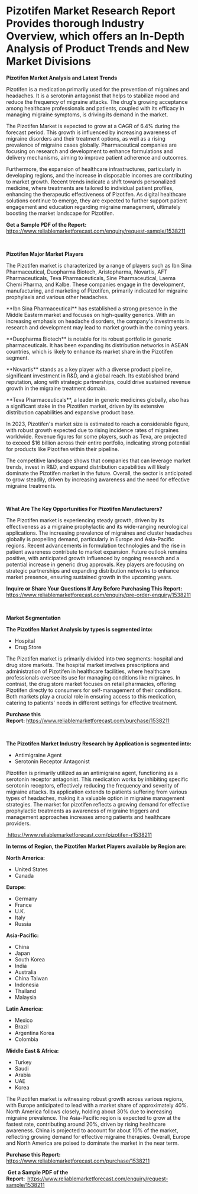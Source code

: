 <p><h1>Pizotifen Market Research Report Provides thorough Industry Overview, which offers an In-Depth Analysis of Product Trends and New Market Divisions</h1></p><p><strong>Pizotifen Market Analysis and Latest Trends</strong></p>
<p><p>Pizotifen is a medication primarily used for the prevention of migraines and headaches. It is a serotonin antagonist that helps to stabilize mood and reduce the frequency of migraine attacks. The drug's growing acceptance among healthcare professionals and patients, coupled with its efficacy in managing migraine symptoms, is driving its demand in the market.</p><p>The Pizotifen Market is expected to grow at a CAGR of 6.4% during the forecast period. This growth is influenced by increasing awareness of migraine disorders and their treatment options, as well as a rising prevalence of migraine cases globally. Pharmaceutical companies are focusing on research and development to enhance formulations and delivery mechanisms, aiming to improve patient adherence and outcomes.</p><p>Furthermore, the expansion of healthcare infrastructures, particularly in developing regions, and the increase in disposable incomes are contributing to market growth. Recent trends indicate a shift towards personalized medicine, where treatments are tailored to individual patient profiles, enhancing the therapeutic effectiveness of Pizotifen. As digital healthcare solutions continue to emerge, they are expected to further support patient engagement and education regarding migraine management, ultimately boosting the market landscape for Pizotifen.</p></p>
<p><strong>Get a Sample PDF of the Report:&nbsp;</strong> <a href="https://www.reliablemarketforecast.com/enquiry/request-sample/1538211?utm_campaign=1893&utm_medium=2&utm_source=Github&utm_content=ia&utm_term=19042025&utm_id=pizotifen">https://www.reliablemarketforecast.com/enquiry/request-sample/1538211</a></p>
<p>&nbsp;</p>
<p><strong>Pizotifen Major Market Players</strong></p>
<p><p>The Pizotifen market is characterized by a range of players such as Ibn Sina Pharmaceutical, Duopharma Biotech, Aristopharma, Novartis, AFT Pharmaceuticals, Teva Pharmaceuticals, Sine Pharmaceutical, Laema Chemi Pharma, and Kalbe. These companies engage in the development, manufacturing, and marketing of Pizotifen, primarily indicated for migraine prophylaxis and various other headaches.</p><p>**Ibn Sina Pharmaceutical** has established a strong presence in the Middle Eastern market and focuses on high-quality generics. With an increasing emphasis on headache disorders, the company's investments in research and development may lead to market growth in the coming years.</p><p>**Duopharma Biotech** is notable for its robust portfolio in generic pharmaceuticals. It has been expanding its distribution networks in ASEAN countries, which is likely to enhance its market share in the Pizotifen segment.</p><p>**Novartis** stands as a key player with a diverse product pipeline, significant investment in R&D, and a global reach. Its established brand reputation, along with strategic partnerships, could drive sustained revenue growth in the migraine treatment domain.</p><p>**Teva Pharmaceuticals**, a leader in generic medicines globally, also has a significant stake in the Pizotifen market, driven by its extensive distribution capabilities and expansive product base.</p><p>In 2023, Pizotifen's market size is estimated to reach a considerable figure, with robust growth expected due to rising incidence rates of migraines worldwide. Revenue figures for some players, such as Teva, are projected to exceed $16 billion across their entire portfolio, indicating strong potential for products like Pizotifen within their pipeline.</p><p>The competitive landscape shows that companies that can leverage market trends, invest in R&D, and expand distribution capabilities will likely dominate the Pizotifen market in the future. Overall, the sector is anticipated to grow steadily, driven by increasing awareness and the need for effective migraine treatments.</p></p>
<p>&nbsp;</p>
<p><strong>What Are The Key Opportunities For Pizotifen Manufacturers?</strong></p>
<p><p>The Pizotifen market is experiencing steady growth, driven by its effectiveness as a migraine prophylactic and its wide-ranging neurological applications. The increasing prevalence of migraines and cluster headaches globally is propelling demand, particularly in Europe and Asia-Pacific regions. Recent advancements in formulation technologies and the rise in patient awareness contribute to market expansion. Future outlook remains positive, with anticipated growth influenced by ongoing research and a potential increase in generic drug approvals. Key players are focusing on strategic partnerships and expanding distribution networks to enhance market presence, ensuring sustained growth in the upcoming years.</p></p>
<p><strong>Inquire or Share Your Questions If Any Before Purchasing This Report:</strong> <a href="https://www.reliablemarketforecast.com/enquiry/pre-order-enquiry/1538211?utm_campaign=1893&utm_medium=2&utm_source=Github&utm_content=ia&utm_term=19042025&utm_id=pizotifen">https://www.reliablemarketforecast.com/enquiry/pre-order-enquiry/1538211</a></p>
<p>&nbsp;</p>
<p><strong>Market Segmentation</strong></p>
<p><strong>The Pizotifen Market Analysis by types is segmented into:</strong></p>
<p><ul><li>Hospital</li><li>Drug Store</li></ul></p>
<p><p>The Pizotifen market is primarily divided into two segments: hospital and drug store markets. The hospital market involves prescriptions and administration of Pizotifen in healthcare facilities, where healthcare professionals oversee its use for managing conditions like migraines. In contrast, the drug store market focuses on retail pharmacies, offering Pizotifen directly to consumers for self-management of their conditions. Both markets play a crucial role in ensuring access to this medication, catering to patients' needs in different settings for effective treatment.</p></p>
<p><strong>Purchase this Report:&nbsp;</strong><a href="https://www.reliablemarketforecast.com/purchase/1538211?utm_campaign=1893&utm_medium=2&utm_source=Github&utm_content=ia&utm_term=19042025&utm_id=pizotifen">https://www.reliablemarketforecast.com/purchase/1538211</a></p>
<p>&nbsp;</p>
<p><strong>The Pizotifen Market Industry Research by Application is segmented into:</strong></p>
<p><ul><li>Antimigraine Agent</li><li>Serotonin Receptor Antagonist</li></ul></p>
<p><p>Pizotifen is primarily utilized as an antimigraine agent, functioning as a serotonin receptor antagonist. This medication works by inhibiting specific serotonin receptors, effectively reducing the frequency and severity of migraine attacks. Its application extends to patients suffering from various types of headaches, making it a valuable option in migraine management strategies. The market for pizotifen reflects a growing demand for effective prophylactic treatments as awareness of migraine triggers and management approaches increases among patients and healthcare providers.</p></p>
<p><a href="https://www.reliablemarketforecast.com/pizotifen-r1538211?utm_campaign=1893&utm_medium=2&utm_source=Github&utm_content=ia&utm_term=19042025&utm_id=pizotifen">&nbsp;https://www.reliablemarketforecast.com/pizotifen-r1538211</a></p>
<p><strong>In terms of Region, the Pizotifen Market Players available by Region are:</strong></p>
<p>
    <p> <strong> North America: </strong>
        <ul>
            <li>United States</li>
            <li>Canada</li>
        </ul>
        </p> 
    <p> <strong> Europe: </strong>
        <ul>
            <li>Germany</li>
            <li>France</li>
            <li>U.K.</li>
            <li>Italy</li>
            <li>Russia</li>
        </ul>
        </p> 
    <p> <strong> Asia-Pacific: </strong>
        <ul>
            <li>China</li>
            <li>Japan</li>
            <li>South Korea</li>
            <li>India</li>
            <li>Australia</li>
            <li>China Taiwan</li>
            <li>Indonesia</li>
            <li>Thailand</li>
            <li>Malaysia</li>
        </ul>
        </p> 
    <p> <strong> Latin America: </strong>
        <ul>
            <li>Mexico</li>
            <li>Brazil</li>
            <li>Argentina Korea</li>
            <li>Colombia</li>
        </ul>
        </p> 
    <p> <strong> Middle East & Africa: </strong>
        <ul>
            <li>Turkey</li>
            <li>Saudi</li>
            <li>Arabia</li>
            <li>UAE</li>
            <li>Korea</li>
        </ul>
    </p>
    </p>
<p><p>The Pizotifen market is witnessing robust growth across various regions, with Europe anticipated to lead with a market share of approximately 40%. North America follows closely, holding about 30% due to increasing migraine prevalence. The Asia-Pacific region is expected to grow at the fastest rate, contributing around 20%, driven by rising healthcare awareness. China is projected to account for about 10% of the market, reflecting growing demand for effective migraine therapies. Overall, Europe and North America are poised to dominate the market in the near term.</p></p>
<p><strong>Purchase this Report: </strong><a href="https://www.reliablemarketforecast.com/purchase/1538211?utm_campaign=1893&utm_medium=2&utm_source=Github&utm_content=ia&utm_term=19042025&utm_id=pizotifen">https://www.reliablemarketforecast.com/purchase/1538211</a></p>
<p>&nbsp;<strong>Get a Sample PDF of the Report:&nbsp;&nbsp;</strong><a href="https://www.reliablemarketforecast.com/enquiry/request-sample/1538211?utm_campaign=1893&utm_medium=2&utm_source=Github&utm_content=ia&utm_term=19042025&utm_id=pizotifen">https://www.reliablemarketforecast.com/enquiry/request-sample/1538211</a></p>
<p><strong></strong></p>
<p><p></p><p></p><p></p></p>